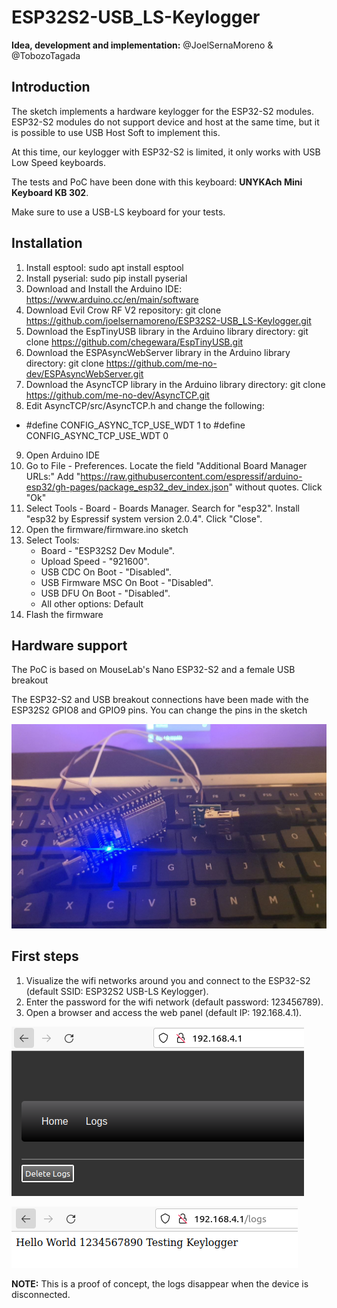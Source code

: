 # ESP32S2-USB_LS-Keylogger

**Idea, development and implementation:** @JoelSernaMoreno & @TobozoTagada

## Introduction

The sketch implements a hardware keylogger for the ESP32-S2 modules. ESP32-S2 modules do not support device and host at the same time, but it is possible to use USB Host Soft to implement this.

At this time, our keylogger with ESP32-S2 is limited, it only works with USB Low Speed keyboards.

The tests and PoC have been done with this keyboard: **UNYKAch Mini Keyboard KB 302**. 

Make sure to use a USB-LS keyboard for your tests.

## Installation

1. Install esptool: sudo apt install esptool
2. Install pyserial: sudo pip install pyserial
3. Download and Install the Arduino IDE: https://www.arduino.cc/en/main/software
4. Download Evil Crow RF V2 repository: git clone https://github.com/joelsernamoreno/ESP32S2-USB_LS-Keylogger.git
5. Download the EspTinyUSB library in the Arduino library directory: git clone https://github.com/chegewara/EspTinyUSB.git
6. Download the ESPAsyncWebServer library in the Arduino library directory: git clone https://github.com/me-no-dev/ESPAsyncWebServer.git
7. Download the AsyncTCP library in the Arduino library directory: git clone https://github.com/me-no-dev/AsyncTCP.git
8. Edit AsyncTCP/src/AsyncTCP.h and change the following:

* #define CONFIG_ASYNC_TCP_USE_WDT 1 to #define CONFIG_ASYNC_TCP_USE_WDT 0 

9. Open Arduino IDE
10. Go to File - Preferences. Locate the field "Additional Board Manager URLs:" Add "https://raw.githubusercontent.com/espressif/arduino-esp32/gh-pages/package_esp32_dev_index.json" without quotes. Click "Ok"
12. Select Tools - Board - Boards Manager. Search for "esp32". Install "esp32 by Espressif system version 2.0.4". Click "Close".
13. Open the firmware/firmware.ino sketch
14. Select Tools:
    * Board - "ESP32S2 Dev Module".
    * Upload Speed - "921600".
    * USB CDC On Boot - "Disabled".
    * USB Firmware MSC On Boot - "Disabled".
    * USB DFU On Boot - "Disabled".
    * All other options: Default
15. Flash the firmware

## Hardware support

The PoC is based on MouseLab's Nano ESP32-S2 and a female USB breakout

The ESP32-S2 and USB breakout connections have been made with the ESP32S2 GPIO8 and GPIO9 pins. You can change the pins in the sketch

![Keylogger](https://github.com/joelsernamoreno/ESP32S2-USB_LS-Keylogger/blob/main/images/keylogger.jpeg)

## First steps

1. Visualize the wifi networks around you and connect to the ESP32-S2 (default SSID: ESP32S2 USB-LS Keylogger).
2. Enter the password for the wifi network (default password: 123456789).
3. Open a browser and access the web panel (default IP: 192.168.4.1).

![webpanel](https://github.com/joelsernamoreno/ESP32S2-USB_LS-Keylogger/blob/main/images/webpanel.png)

![logs](https://github.com/joelsernamoreno/ESP32S2-USB_LS-Keylogger/blob/main/images/logs.png)

**NOTE:** This is a proof of concept, the logs disappear when the device is disconnected.

